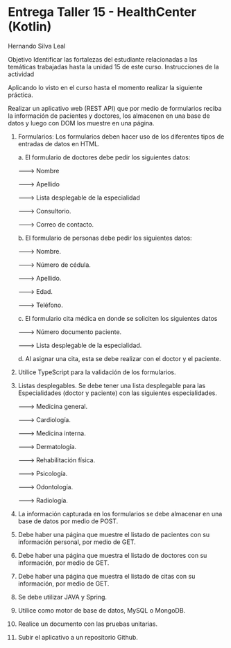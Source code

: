 # Entrega Taller 15 - HealthCenter (Kotlin)

Hernando Silva Leal

Objetivo
Identificar las fortalezas del estudiante relacionadas a las temáticas trabajadas hasta la unidad 15 de este curso.
Instrucciones de la actividad

Aplicando lo visto en el curso hasta el momento realizar la siguiente práctica.


Realizar un aplicativo web (REST API)  que por medio de formularios reciba la información de pacientes y doctores, los almacenen en una base de datos y luego con DOM los muestre en una página.

1. Formularios: Los formularios deben hacer uso de los diferentes tipos de entradas de datos en HTML.

   a. El formulario de doctores debe pedir los siguientes datos:
   
      ---> Nombre
   
      ---> Apellido
   
      ---> Lista desplegable de la especialidad
   
      ---> Consultorio.
   
      ---> Correo de contacto.
   
   
   b. El formulario de personas debe pedir los siguientes datos:
   
      ---> Nombre.
   
      ---> Número de cédula.
   
      ---> Apellido.
   
      ---> Edad.
   
      ---> Teléfono.
   
   
   c. El formulario cita médica en donde se soliciten los siguientes datos
   
      ---> Número documento paciente.
   
      ---> Lista desplegable de la especialidad.
   
   d. Al asignar una cita, esta se debe realizar con el doctor y el paciente.

3. Utilice TypeScript para la validación de los formularios.

4. Listas desplegables. Se debe tener una lista desplegable para las Especialidades (doctor y paciente) con las siguientes especialidades.

   ---> Medicina general.
   
   ---> Cardiología.
   
   ---> Medicina interna.
   
   ---> Dermatología.
   
   ---> Rehabilitación física.
   
   ---> Psicología.
   
   ---> Odontología.
   
   ---> Radiología.
   

4. La información capturada en los formularios se debe almacenar en una base de datos por medio de POST.

5. Debe haber una página que muestre el listado de pacientes con su información personal, por medio de GET.

6. Debe haber una página que muestra el listado de doctores  con su información, por medio de GET.

7. Debe haber una página que muestra el listado de citas con su información, por medio de GET.

8. Se debe utilizar JAVA y Spring.

9. Utilice como motor de base de datos, MySQL o MongoDB.

10. Realice un documento con las pruebas unitarias.

11. Subir el aplicativo a un repositorio Github.
